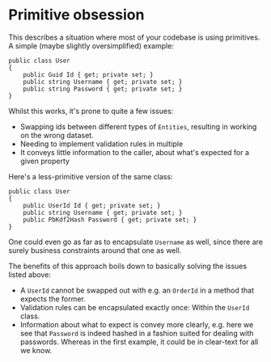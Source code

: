 # Primitive obsession

This describes a situation where most of your codebase is using primitives. A simple (maybe slightly oversimplified) example:

```
public class User
{
	public Guid Id { get; private set; }
	public string Username { get; private set; }
	public string Password { get; private set; }
}
```

Whilst this works, it's prone to quite a few issues:

- Swapping ids between different types of `Entities`, resulting in working on the wrong dataset.
- Needing to implement validation rules in multiple
- It conveys little information to the caller, about what's expected for a given property

Here's a less-primitive version of the same class:

```
public class User
{
	public UserId Id { get; private set; }
	public string Username { get; private set; }
	public PbKdf2Hash Password { get; private set; }
}
```

One could even go as far as to encapsulate `Username` as well, since there are surely business constraints around that one as well.

The benefits of this approach boils down to basically solving the issues listed above:

- A `UserId` cannot be swapped out with e.g. an `OrderId` in a method that expects the former.
- Validation rules can be encapsulated exactly once: Within the `UserId` class.
- Information about what to expect is convey more clearly, e.g. here we see that `Password` is indeed hashed in a fashion suited for dealing with passwords. Whereas in the first example, it could be in clear-text for all we know.
